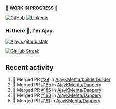 :construction: **WORK IN PROGRESS** :construction:

<p align="left">
<a href="https://github.com/ajaykmehta"><img src="https://img.shields.io/github/followers/ajaykmehta.svg?label=GitHub&style=social" alt="GitHub"></a>
<a href="https://www.linkedin.com/in/ajay-mehta-b781ba1/"><img src="https://img.shields.io/badge/LinkedIn--_.svg?style=social&logo=linkedin" alt="LinkedIn"></a>
</p>

### Hi there 👋, I'm Ajay.

[![Ajay's github stats](https://github-readme-stats.vercel.app/api?username=AjayKMehta&count_private=true&show_icons=true&theme=synthwave)](https://github.com/anuraghazra/github-readme-stats)
<!--![Top Langs](https://github-readme-stats.vercel.app/api/top-langs/?username=AjayKMehta&count_private=true&show_icons=true&theme=synthwave&hide=TeX&layout=compact)-->

<!--
**AjayKMehta/AjayKMehta** is a ✨ _special_ ✨ repository because its `README.md` (this file) appears on your GitHub profile.

Here are some ideas to get you started:

- 🔭 I'm currently working on ...
- 🌱 I'm currently learning ...
- 👯 I'm looking to collaborate on ...
- 🤔 I'm looking for help with ...
- 💬 Ask me about ...
- 📫 How to reach me: ...
- 😄 Pronouns: ...
- ⚡ Fun fact: ...
-->

[![GitHub Streak](https://github-readme-streak-stats.herokuapp.com/?user=AjayKMehta&theme=dark)](https://git.io/streak-stats)

## Recent activity

<!--START_SECTION:activity-->
1. 🎉 Merged PR [#29](https://github.com/AjayKMehta/builderbuilder/pull/29) in [AjayKMehta/builderbuilder](https://github.com/AjayKMehta/builderbuilder)
2. 🎉 Merged PR [#185](https://github.com/AjayKMehta/Dappery/pull/185) in [AjayKMehta/Dappery](https://github.com/AjayKMehta/Dappery)
3. 🎉 Merged PR [#186](https://github.com/AjayKMehta/Dappery/pull/186) in [AjayKMehta/Dappery](https://github.com/AjayKMehta/Dappery)
4. 🎉 Merged PR [#180](https://github.com/AjayKMehta/Dappery/pull/180) in [AjayKMehta/Dappery](https://github.com/AjayKMehta/Dappery)
5. 🎉 Merged PR [#181](https://github.com/AjayKMehta/Dappery/pull/181) in [AjayKMehta/Dappery](https://github.com/AjayKMehta/Dappery)
<!--END_SECTION:activity-->
